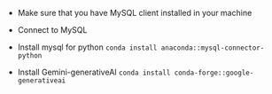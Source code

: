 - Make sure that you have MySQL client installed in your machine
- Connect to MySQL

- Install mysql for python
`conda install anaconda::mysql-connector-python`

- Install Gemini-generativeAI
`conda install conda-forge::google-generativeai`



